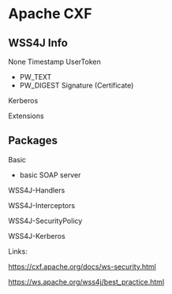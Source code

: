 Apache CXF
==========

WSS4J Info
----------

None
Timestamp
UserToken
  - PW_TEXT
  - PW_DIGEST
Signature (Certificate)

Kerberos

Extensions



Packages
--------

Basic
- basic SOAP server

WSS4J-Handlers

WSS4J-Interceptors

WSS4J-SecurityPolicy

WSS4J-Kerberos


Links:

https://cxf.apache.org/docs/ws-security.html

https://ws.apache.org/wss4j/best_practice.html
